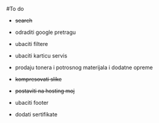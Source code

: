 #To do

* ~~search~~

* odraditi google pretragu 

* ubaciti filtere 

* ubaciti karticu servis
  
* prodaju tonera i potrosnog materijala i dodatne opreme

* ~~kompresovati slike~~

* ~~postaviti na hosting moj~~

* ubaciti footer

* dodati sertifikate